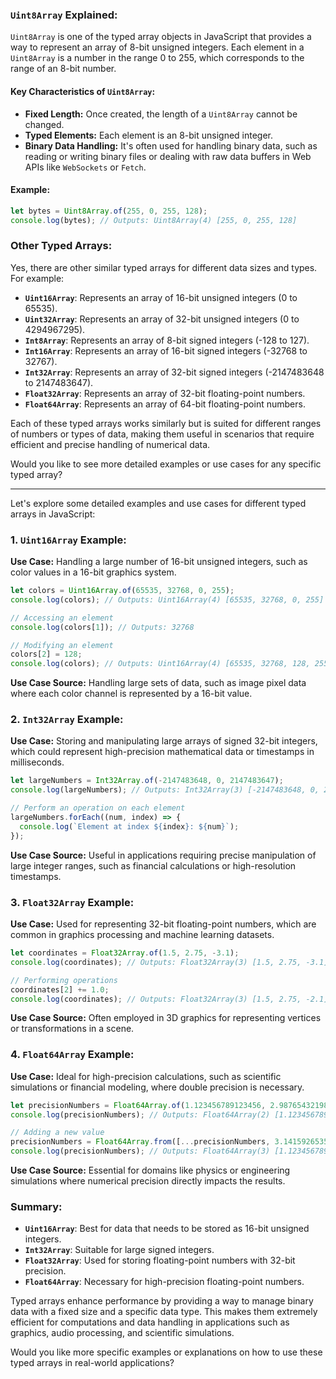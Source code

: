 ### `Uint8Array` Explained:

`Uint8Array` is one of the typed array objects in JavaScript that provides a way to represent an array of 8-bit unsigned integers. Each element in a `Uint8Array` is a number in the range 0 to 255, which corresponds to the range of an 8-bit number.

#### Key Characteristics of `Uint8Array`:
- **Fixed Length:** Once created, the length of a `Uint8Array` cannot be changed.
- **Typed Elements:** Each element is an 8-bit unsigned integer.
- **Binary Data Handling:** It's often used for handling binary data, such as reading or writing binary files or dealing with raw data buffers in Web APIs like `WebSockets` or `Fetch`.

#### Example:
```javascript
let bytes = Uint8Array.of(255, 0, 255, 128);
console.log(bytes); // Outputs: Uint8Array(4) [255, 0, 255, 128]
```

### Other Typed Arrays:

Yes, there are other similar typed arrays for different data sizes and types. For example:

- **`Uint16Array`**: Represents an array of 16-bit unsigned integers (0 to 65535).
- **`Uint32Array`**: Represents an array of 32-bit unsigned integers (0 to 4294967295).
- **`Int8Array`**: Represents an array of 8-bit signed integers (-128 to 127).
- **`Int16Array`**: Represents an array of 16-bit signed integers (-32768 to 32767).
- **`Int32Array`**: Represents an array of 32-bit signed integers (-2147483648 to 2147483647).
- **`Float32Array`**: Represents an array of 32-bit floating-point numbers.
- **`Float64Array`**: Represents an array of 64-bit floating-point numbers.

Each of these typed arrays works similarly but is suited for different ranges of numbers or types of data, making them useful in scenarios that require efficient and precise handling of numerical data.

Would you like to see more detailed examples or use cases for any specific typed array?

---

Let's explore some detailed examples and use cases for different typed arrays in JavaScript:

### 1. **`Uint16Array` Example:**

**Use Case:** Handling a large number of 16-bit unsigned integers, such as color values in a 16-bit graphics system.

```javascript
let colors = Uint16Array.of(65535, 32768, 0, 255);
console.log(colors); // Outputs: Uint16Array(4) [65535, 32768, 0, 255]

// Accessing an element
console.log(colors[1]); // Outputs: 32768

// Modifying an element
colors[2] = 128;
console.log(colors); // Outputs: Uint16Array(4) [65535, 32768, 128, 255]
```

**Use Case Source:** Handling large sets of data, such as image pixel data where each color channel is represented by a 16-bit value.

### 2. **`Int32Array` Example:**

**Use Case:** Storing and manipulating large arrays of signed 32-bit integers, which could represent high-precision mathematical data or timestamps in milliseconds.

```javascript
let largeNumbers = Int32Array.of(-2147483648, 0, 2147483647);
console.log(largeNumbers); // Outputs: Int32Array(3) [-2147483648, 0, 2147483647]

// Perform an operation on each element
largeNumbers.forEach((num, index) => {
  console.log(`Element at index ${index}: ${num}`);
});
```

**Use Case Source:** Useful in applications requiring precise manipulation of large integer ranges, such as financial calculations or high-resolution timestamps.

### 3. **`Float32Array` Example:**

**Use Case:** Used for representing 32-bit floating-point numbers, which are common in graphics processing and machine learning datasets.

```javascript
let coordinates = Float32Array.of(1.5, 2.75, -3.1);
console.log(coordinates); // Outputs: Float32Array(3) [1.5, 2.75, -3.1]

// Performing operations
coordinates[2] += 1.0;
console.log(coordinates); // Outputs: Float32Array(3) [1.5, 2.75, -2.1]
```

**Use Case Source:** Often employed in 3D graphics for representing vertices or transformations in a scene.

### 4. **`Float64Array` Example:**

**Use Case:** Ideal for high-precision calculations, such as scientific simulations or financial modeling, where double precision is necessary.

```javascript
let precisionNumbers = Float64Array.of(1.123456789123456, 2.987654321987654);
console.log(precisionNumbers); // Outputs: Float64Array(2) [1.123456789123456, 2.987654321987654]

// Adding a new value
precisionNumbers = Float64Array.from([...precisionNumbers, 3.141592653589793]);
console.log(precisionNumbers); // Outputs: Float64Array(3) [1.123456789123456, 2.987654321987654, 3.141592653589793]
```

**Use Case Source:** Essential for domains like physics or engineering simulations where numerical precision directly impacts the results.

### Summary:

- **`Uint16Array`**: Best for data that needs to be stored as 16-bit unsigned integers.
- **`Int32Array`**: Suitable for large signed integers.
- **`Float32Array`**: Used for storing floating-point numbers with 32-bit precision.
- **`Float64Array`**: Necessary for high-precision floating-point numbers.

Typed arrays enhance performance by providing a way to manage binary data with a fixed size and a specific data type. This makes them extremely efficient for computations and data handling in applications such as graphics, audio processing, and scientific simulations.

Would you like more specific examples or explanations on how to use these typed arrays in real-world applications?
